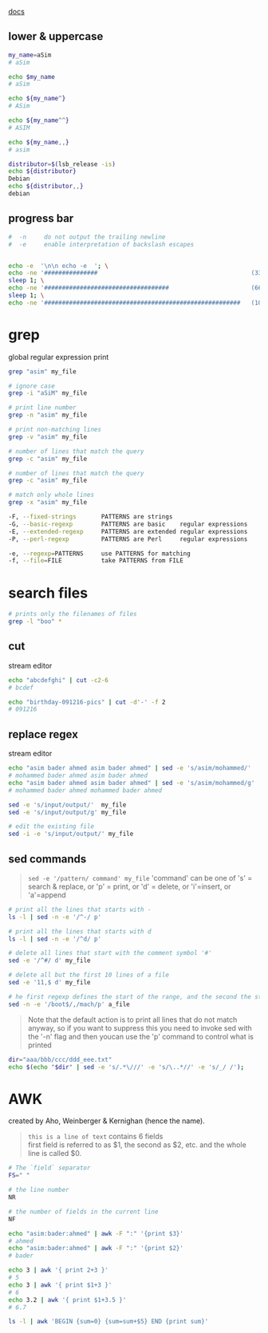 [docs](https://www-users.york.ac.uk/~mijp1/teaching/2nd_year_Comp_Lab/guides/grep_awk_sed.pdf)

## lower & uppercase
```bash
my_name=aSim
# aSim

echo $my_name
# aSim

echo ${my_name^}
# ASim

echo ${my_name^^}
# ASIM

echo ${my_name,,}
# asim

distributor=$(lsb_release -is)
echo ${distributor}
Debian
echo ${distributor,,}
debian
```


## progress bar
```bash
#  -n     do not output the trailing newline
#  -e     enable interpretation of backslash escapes


echo -e  '\n\n echo -e  '; \
echo -ne '###############                                           (33%)\r'; \
sleep 1; \
echo -ne '###################################                       (66%)\r'; \
sleep 1; \
echo -ne '#######################################################   (100%)\r';
```


# grep
global regular expression print
```bash
grep "asim" my_file

# ignore case
grep -i "aSiM" my_file

# print line number
grep -n "asim" my_file

# print non-matching lines
grep -v "asim" my_file

# number of lines that match the query
grep -c "asim" my_file

# number of lines that match the query
grep -c "asim" my_file

# match only whole lines
grep -x "asim" my_file

-F, --fixed-strings       PATTERNS are strings
-G, --basic-regexp        PATTERNS are basic    regular expressions
-E, --extended-regexp     PATTERNS are extended regular expressions
-P, --perl-regexp         PATTERNS are Perl     regular expressions

-e, --regexp=PATTERNS     use PATTERNS for matching
-f, --file=FILE           take PATTERNS from FILE
```


# search files
```bash
# prints only the filenames of files
grep -l "boo" *
```


## cut
stream editor
```bash
echo "abcdefghi" | cut -c2-6
# bcdef

echo "birthday-091216-pics" | cut -d'-' -f 2
# 091216
```


## replace regex
stream editor
```bash
echo "asim bader ahmed asim bader ahmed" | sed -e 's/asim/mohammed/'
# mohammed bader ahmed asim bader ahmed
echo "asim bader ahmed asim bader ahmed" | sed -e 's/asim/mohammed/g'
# mohammed bader ahmed mohammed bader ahmed

sed -e 's/input/output/'  my_file
sed -e 's/input/output/g' my_file

# edit the existing file
sed -i -e 's/input/output/' my_file
```

## sed commands
> `sed -e '/pattern/ command' my_file` 'command' can be one of 's' = search & replace, or 
> 'p' = print, or 'd' = delete, or 'i'=insert, or 'a'=append
```bash
# print all the lines that starts with -
ls -l | sed -n -e '/^-/ p'

# print all the lines that starts with d
ls -l | sed -n -e '/^d/ p'

# delete all lines that start with the comment symbol '#'
sed -e '/^#/ d' my_file

# delete all but the first 10 lines of a file
sed -e '11,$ d' my_file

# he first regexp defines the start of the range, and the second the stop
sed -n -e '/boot$/,/mach/p' a_file
```

>  Note that the default action is to print all lines that do not
match anyway, so if you want to suppress this you need to invoke
sed with the '-n' flag and then youcan use the 'p' command to 
control what is printed


```bash
dir="aaa/bbb/ccc/ddd_eee.txt"
echo $(echo "$dir" | sed -e 's/.*\///' -e 's/\..*//' -e 's/_/ /');
```

# AWK
created by Aho, Weinberger & Kernighan (hence the name).
> `this is a line of text` contains 6 fields    
> first field is referred to as $1, the second as $2, etc. 
> and the whole line is called $0.
```bash
# The `field` separator
FS=" "

# the line number
NR

# the number of fields in the current line
NF
```

```bash
echo "asim:bader:ahmed" | awk -F ":" '{print $3}'
# ahmed
echo "asim:bader:ahmed" | awk -F ":" '{print $2}'
# bader
```


```bash
echo 3 | awk '{ print 2+3 }'
# 5
echo 3 | awk '{ print $1+3 }'
# 6
echo 3.2 | awk '{ print $1+3.5 }'
# 6.7
```


```bash
ls -l | awk 'BEGIN {sum=0} {sum=sum+$5} END {print sum}'
```
